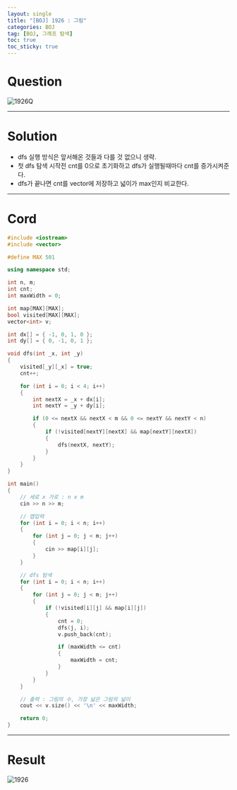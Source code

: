 ```yaml
---
layout: single
title: "[BOJ] 1926 : 그림"
categories: BOJ
tag: [BOJ, 그래프 탐색]
toc: true
toc_sticky: true
---
```


# Question
![1926Q](https://user-images.githubusercontent.com/97664446/180517899-fd395051-4615-41b5-a0b1-18dbe1f5f75f.PNG)

***

# Solution
- dfs 실행 방식은 앞서해온 것들과 다를 것 없으니 생략.
- 첫 dfs 탐색 시작전 cnt를 0으로 초기화하고 dfs가 실행될때마다 cnt를 증가시켜준다.
- dfs가 끝나면 cnt를 vector에 저장하고 넓이가 max인지 비교한다.

***

# Cord
```c++
#include <iostream>
#include <vector>

#define MAX 501

using namespace std;

int n, m;
int cnt;
int maxWidth = 0;

int map[MAX][MAX];
bool visited[MAX][MAX];
vector<int> v;

int dx[] = { -1, 0, 1, 0 };
int dy[] = { 0, -1, 0, 1 };

void dfs(int _x, int _y)
{
	visited[_y][_x] = true;
	cnt++;

	for (int i = 0; i < 4; i++)
	{
		int nextX = _x + dx[i];
		int nextY = _y + dy[i];

		if (0 <= nextX && nextX < m && 0 <= nextY && nextY < n)
		{
			if (!visited[nextY][nextX] && map[nextY][nextX])
			{
				dfs(nextX, nextY);
			}
		}
	}
}

int main()
{
	// 세로 x 가로 : n x m
	cin >> n >> m;

	// 맵입력
	for (int i = 0; i < n; i++)
	{
		for (int j = 0; j < m; j++)
		{
			cin >> map[i][j];
		}
	}

	// dfs 탐색
	for (int i = 0; i < n; i++)
	{
		for (int j = 0; j < m; j++)
		{
			if (!visited[i][j] && map[i][j])
			{
				cnt = 0;
				dfs(j, i);
				v.push_back(cnt);

				if (maxWidth <= cnt)
				{
					maxWidth = cnt;
				}
			}
		}
	}

	// 출력 : 그림의 수, 가장 넓은 그림의 넓이
	cout << v.size() << '\n' << maxWidth;

	return 0;
}

```

***

# Result
![1926](https://user-images.githubusercontent.com/97664446/180517902-66b700fc-9342-4011-a669-3762f18e05a0.PNG)